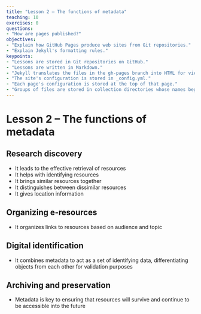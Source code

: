 ```yaml
---
title: "Lesson 2 – The functions of metadata"
teaching: 10
exercises: 0
questions:
- "How are pages published?"
objectives:
- "Explain how GitHub Pages produce web sites from Git repositories."
- "Explain Jekyll's formatting rules."
keypoints:
- "Lessons are stored in Git repositories on GitHub."
- "Lessons are written in Markdown."
- "Jekyll translates the files in the gh-pages branch into HTML for viewing."
- "The site's configuration is stored in _config.yml."
- "Each page's configuration is stored at the top of that page."
- "Groups of files are stored in collection directories whose names begin with an underscore."
---
```


# Lesson 2 – The functions of metadata

## Research discovery

- It leads to the effective retrieval of resources
- It helps with identifying resources
- It brings similar resources together
- It distinguishes  between dissimilar resources
- It gives location information

## Organizing e-resources

- It organizes links to resources based on audience and topic

## Digital identification

- It combines metadata to act as a set of identifying data, differentiating objects from each other for validation purposes

## Archiving and preservation

- Metadata is key to ensuring that resources will survive and continue to be accessible into the future

